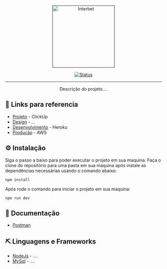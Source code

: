 <p align="center">
  <a href="" rel="noopener">
 <img width=200px height=200px src="https://user-images.githubusercontent.com/70984781/176933713-a628e6c5-8622-46c1-b36d-c4e11925276d.png" alt="Interbet"></a>
</p>

<div align="center">

[![Status](https://img.shields.io/badge/status-active-success.svg)]()

</div>

---

<p align="center"> Descrição do projeto....
    <br> 
</p>

## 📡 Links para referencia
  - [Projeto](https://app.clickup.com/31085808/home) - ClickUp
  - [Design](https://github.com/) - ...
  - [Desenvolvimento](https://interbet-api.herokuapp.com/) - Heroku
  - [Produção](https://api.v1.interbet.app/) - AWS

## ⚙️ Instalação
   Siga o passo a baixo para poder executar o projeto em sua maquina.
   Faça o clone do repositório para uma pasta em sua maquina após instale as dependências necessárias usando o comando abaixo:
```
npm install
```
   Após rode o comando para iniciar o projeto em sua maquina:
```
npm run dev
```
## 📙 Documentação

   - [Postman](https://app.getpostman.com/join-team?invite_code=feb01a84713e275980499e6f07edc206&target_code=c327fc298ce47ec11da318ee2cee66a4)

## ⛏️ Linguagens e Frameworks

-  [NodeJs](https://nodejs.org/en/) - ....
-  [MySql](https://www.mysql.com/) - ....
